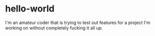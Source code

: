 # hello-world

I'm an amateur coder that is trying to test out features for a project I'm working on without completely fucking it all up.
